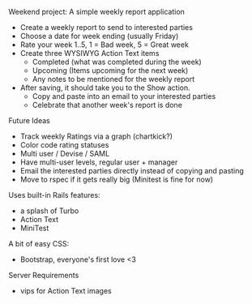 Weekend project: A simple weekly report application
 - Create a weekly report to send to interested parties
 - Choose a date for week ending (usually Friday)
 - Rate your week 1..5, 1 = Bad week, 5 = Great week
 - Create three WYSIWYG Action Text items
   - Completed (what was completed during the week)
   - Upcoming (Items upcoming for the next week)
   - Any notes to be mentioned for the weekly report
 - After saving, it should take you to the Show action.
   - Copy and paste into an email to your interested parties
   - Celebrate that another week's report is done

Future Ideas
- Track weekly Ratings via a graph (chartkick?)
- Color code rating statuses
- Multi user / Devise / SAML
- Have multi-user levels, regular user + manager
- Email the interested parties directly instead of copying and pasting
- Move to rspec if it gets really big (Minitest is fine for now)

Uses built-in Rails features:
 - a splash of Turbo
 - Action Text
 - MiniTest

A bit of easy CSS:
- Bootstrap, everyone's first love <3 

Server Requirements 
- vips for Action Text images